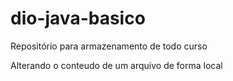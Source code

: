 # dio-java-basico
Repositório para armazenamento de todo curso

Alterando o conteudo de um arquivo de forma local

